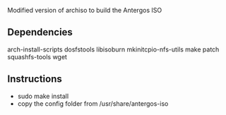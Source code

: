 Modified version of archiso to build the Antergos ISO

## Dependencies ##

arch-install-scripts
dosfstools
libisoburn
mkinitcpio-nfs-utils
make
patch
squashfs-tools
wget


## Instructions ##

 - sudo make install
 - copy the config folder from /usr/share/antergos-iso

